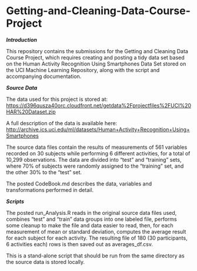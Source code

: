 # Getting-and-Cleaning-Data-Course-Project

***Introduction***

This repository contains the submissions for the Getting and Cleaning Data Course Project, which requires creating and posting a tidy data set based on the Human Activity Recognition Using Smartphones Data Set stored on the UCI Machine Learning Repository, along with the script and accompanying documentation.

***Source Data***

The data used for this project is stored at: https://d396qusza40orc.cloudfront.net/getdata%2Fprojectfiles%2FUCI%20HAR%20Dataset.zip

A full description of the data is available here: http://archive.ics.uci.edu/ml/datasets/Human+Activity+Recognition+Using+Smartphones

The source data files contain the results of measurements of 561 variables recorded on 30 subjects while performing 6 different activities, for a total of 10,299 observations.  The data are divided into “test” and “training” sets, where 70% of subjects were randomly assigned to the “training” set, and the other 30% to the “test” set.

The posted CodeBook.md describes the data, variables and transformations performed in detail.

***Scripts***

The posted run_Analysis.R reads in the original source data files used, combines “test” and “train” data groups into one labeled file, performs some cleanup to make the file and data easier to read, then, for each measurement of mean or standard deviation, computes the average result for each subject for each activity.  The resulting file of 180 (30 participants, 6 activities each) rows is then saved out as averages_df.csv.

This is a stand-alone script that should be run from the same directory as the source data is stored locally.

